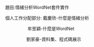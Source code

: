 題目:情緒分析WordNet套件實作

個人工作分配部分:  戴慶欣-什麼是情緒分析

                   牟昱穎-什麼是WordNet
                 
                   劉家豪-資料集、程式碼展示
